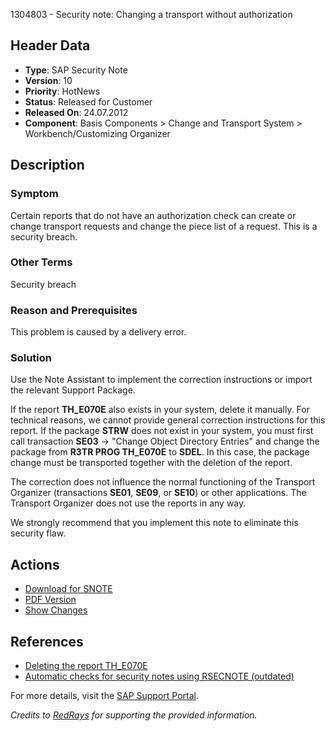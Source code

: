 1304803 - Security note: Changing a transport without authorization

## Header Data
- **Type**: SAP Security Note
- **Version**: 10
- **Priority**: HotNews
- **Status**: Released for Customer
- **Released On**: 24.07.2012
- **Component**: Basis Components > Change and Transport System > Workbench/Customizing Organizer

## Description

### Symptom
Certain reports that do not have an authorization check can create or change transport requests and change the piece list of a request.
This is a security breach.

### Other Terms
Security breach

### Reason and Prerequisites
This problem is caused by a delivery error.

### Solution
Use the Note Assistant to implement the correction instructions or import the relevant Support Package.

If the report **TH_E070E** also exists in your system, delete it manually. For technical reasons, we cannot provide general correction instructions for this report. If the package **STRW** does not exist in your system, you must first call transaction **SE03** -> "Change Object Directory Entries" and change the package from **R3TR PROG TH_E070E** to **SDEL**.
In this case, the package change must be transported together with the deletion of the report.

The correction does not influence the normal functioning of the Transport Organizer (transactions **SE01**, **SE09**, or **SE10**) or other applications.
The Transport Organizer does not use the reports in any way.

We strongly recommend that you implement this note to eliminate this security flaw.

## Actions
- [Download for SNOTE](https://notesdownloads.sap.com/note/0040000007666162017)
- [PDF Version](https://userapps.support.sap.com/sap/support/sfm/notes/print/0001304803?language=en-US&token=F3994F784CC91BCFD8E207C223DD388D)
- [Show Changes](https://me.sap.com/notesLatestChanges/0001304803/E/diff)

## References
- [Deleting the report TH_E070E](https://me.sap.com/notes/1340403)
- [Automatic checks for security notes using RSECNOTE (outdated)](https://me.sap.com/notes/888889)

For more details, visit the [SAP Support Portal](https://me.sap.com/).

*Credits to [RedRays](https://redrays.io) for supporting the provided information.*